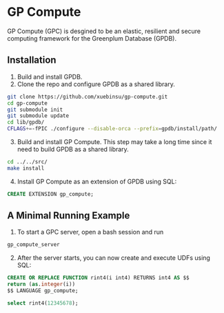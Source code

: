 # GP Compute

GP Compute (GPC) is desgined to be an elastic, resilient and secure computing framework for the Greenplum Database (GPDB).

## Installation

1. Build and install GPDB.
2. Clone the repo and configure GPDB as a shared library. 
```bash
git clone https://github.com/xuebinsu/gp-compute.git
cd gp-compute
git submodule init
git submodule update
cd lib/gpdb/
CFLAGS+=-fPIC ./configure --disable-orca --prefix=gpdb/install/path/
```
3. Build and install GP Compute. This step may take a long time since it need to build GPDB as a shared library.
```bash
cd ../../src/
make install
```
4. Install GP Compute as an extension of GPDB using SQL:
```SQL
CREATE EXTENSION gp_compute;
```

## A Minimal Running Example

1. To start a GPC server, open a bash session and run
```bash
gp_compute_server
```
2. After the server starts, you can now create and execute UDFs using SQL:
```SQL
CREATE OR REPLACE FUNCTION rint4(i int4) RETURNS int4 AS $$
return (as.integer(i))
$$ LANGUAGE gp_compute;

select rint4(12345678);
```
